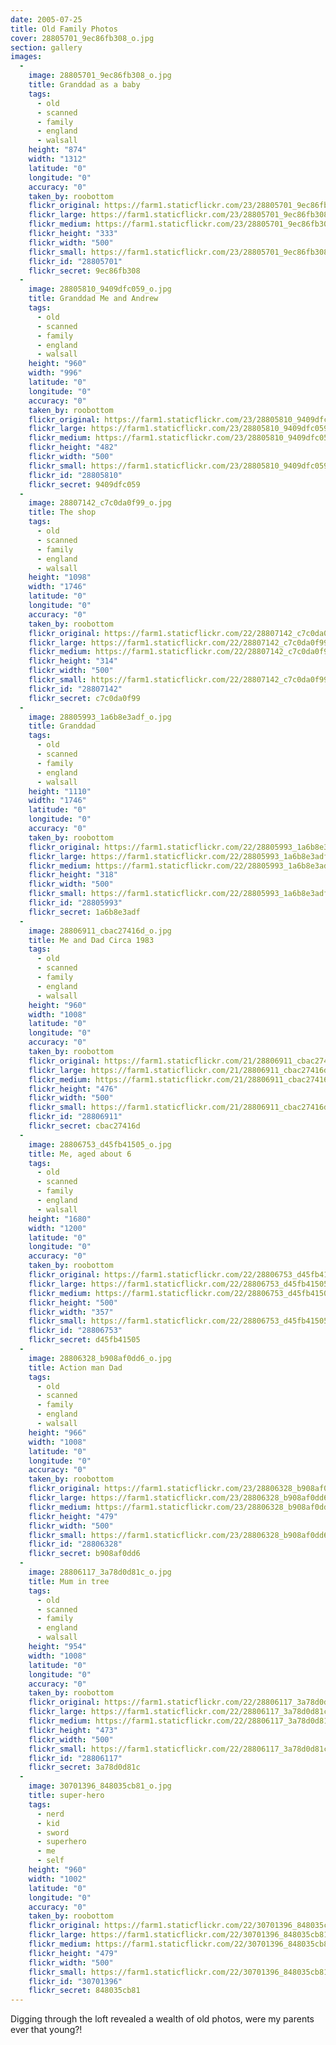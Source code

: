 ```yaml
---
date: 2005-07-25
title: Old Family Photos
cover: 28805701_9ec86fb308_o.jpg
section: gallery
images:
  - 
    image: 28805701_9ec86fb308_o.jpg
    title: Granddad as a baby
    tags:
      - old
      - scanned
      - family
      - england
      - walsall
    height: "874"
    width: "1312"
    latitude: "0"
    longitude: "0"
    accuracy: "0"
    taken_by: roobottom
    flickr_original: https://farm1.staticflickr.com/23/28805701_9ec86fb308_o.jpg
    flickr_large: https://farm1.staticflickr.com/23/28805701_9ec86fb308_b.jpg
    flickr_medium: https://farm1.staticflickr.com/23/28805701_9ec86fb308.jpg
    flickr_height: "333"
    flickr_width: "500"
    flickr_small: https://farm1.staticflickr.com/23/28805701_9ec86fb308_m.jpg
    flickr_id: "28805701"
    flickr_secret: 9ec86fb308
  - 
    image: 28805810_9409dfc059_o.jpg
    title: Granddad Me and Andrew
    tags:
      - old
      - scanned
      - family
      - england
      - walsall
    height: "960"
    width: "996"
    latitude: "0"
    longitude: "0"
    accuracy: "0"
    taken_by: roobottom
    flickr_original: https://farm1.staticflickr.com/23/28805810_9409dfc059_o.jpg
    flickr_large: https://farm1.staticflickr.com/23/28805810_9409dfc059_o.jpg
    flickr_medium: https://farm1.staticflickr.com/23/28805810_9409dfc059.jpg
    flickr_height: "482"
    flickr_width: "500"
    flickr_small: https://farm1.staticflickr.com/23/28805810_9409dfc059_m.jpg
    flickr_id: "28805810"
    flickr_secret: 9409dfc059
  - 
    image: 28807142_c7c0da0f99_o.jpg
    title: The shop
    tags:
      - old
      - scanned
      - family
      - england
      - walsall
    height: "1098"
    width: "1746"
    latitude: "0"
    longitude: "0"
    accuracy: "0"
    taken_by: roobottom
    flickr_original: https://farm1.staticflickr.com/22/28807142_c7c0da0f99_o.jpg
    flickr_large: https://farm1.staticflickr.com/22/28807142_c7c0da0f99_b.jpg
    flickr_medium: https://farm1.staticflickr.com/22/28807142_c7c0da0f99.jpg
    flickr_height: "314"
    flickr_width: "500"
    flickr_small: https://farm1.staticflickr.com/22/28807142_c7c0da0f99_m.jpg
    flickr_id: "28807142"
    flickr_secret: c7c0da0f99
  - 
    image: 28805993_1a6b8e3adf_o.jpg
    title: Granddad
    tags:
      - old
      - scanned
      - family
      - england
      - walsall
    height: "1110"
    width: "1746"
    latitude: "0"
    longitude: "0"
    accuracy: "0"
    taken_by: roobottom
    flickr_original: https://farm1.staticflickr.com/22/28805993_1a6b8e3adf_o.jpg
    flickr_large: https://farm1.staticflickr.com/22/28805993_1a6b8e3adf_b.jpg
    flickr_medium: https://farm1.staticflickr.com/22/28805993_1a6b8e3adf.jpg
    flickr_height: "318"
    flickr_width: "500"
    flickr_small: https://farm1.staticflickr.com/22/28805993_1a6b8e3adf_m.jpg
    flickr_id: "28805993"
    flickr_secret: 1a6b8e3adf
  - 
    image: 28806911_cbac27416d_o.jpg
    title: Me and Dad Circa 1983
    tags:
      - old
      - scanned
      - family
      - england
      - walsall
    height: "960"
    width: "1008"
    latitude: "0"
    longitude: "0"
    accuracy: "0"
    taken_by: roobottom
    flickr_original: https://farm1.staticflickr.com/21/28806911_cbac27416d_o.jpg
    flickr_large: https://farm1.staticflickr.com/21/28806911_cbac27416d_o.jpg
    flickr_medium: https://farm1.staticflickr.com/21/28806911_cbac27416d.jpg
    flickr_height: "476"
    flickr_width: "500"
    flickr_small: https://farm1.staticflickr.com/21/28806911_cbac27416d_m.jpg
    flickr_id: "28806911"
    flickr_secret: cbac27416d
  - 
    image: 28806753_d45fb41505_o.jpg
    title: Me, aged about 6
    tags:
      - old
      - scanned
      - family
      - england
      - walsall
    height: "1680"
    width: "1200"
    latitude: "0"
    longitude: "0"
    accuracy: "0"
    taken_by: roobottom
    flickr_original: https://farm1.staticflickr.com/22/28806753_d45fb41505_o.jpg
    flickr_large: https://farm1.staticflickr.com/22/28806753_d45fb41505_b.jpg
    flickr_medium: https://farm1.staticflickr.com/22/28806753_d45fb41505.jpg
    flickr_height: "500"
    flickr_width: "357"
    flickr_small: https://farm1.staticflickr.com/22/28806753_d45fb41505_m.jpg
    flickr_id: "28806753"
    flickr_secret: d45fb41505
  - 
    image: 28806328_b908af0dd6_o.jpg
    title: Action man Dad
    tags:
      - old
      - scanned
      - family
      - england
      - walsall
    height: "966"
    width: "1008"
    latitude: "0"
    longitude: "0"
    accuracy: "0"
    taken_by: roobottom
    flickr_original: https://farm1.staticflickr.com/23/28806328_b908af0dd6_o.jpg
    flickr_large: https://farm1.staticflickr.com/23/28806328_b908af0dd6_o.jpg
    flickr_medium: https://farm1.staticflickr.com/23/28806328_b908af0dd6.jpg
    flickr_height: "479"
    flickr_width: "500"
    flickr_small: https://farm1.staticflickr.com/23/28806328_b908af0dd6_m.jpg
    flickr_id: "28806328"
    flickr_secret: b908af0dd6
  - 
    image: 28806117_3a78d0d81c_o.jpg
    title: Mum in tree
    tags:
      - old
      - scanned
      - family
      - england
      - walsall
    height: "954"
    width: "1008"
    latitude: "0"
    longitude: "0"
    accuracy: "0"
    taken_by: roobottom
    flickr_original: https://farm1.staticflickr.com/22/28806117_3a78d0d81c_o.jpg
    flickr_large: https://farm1.staticflickr.com/22/28806117_3a78d0d81c_o.jpg
    flickr_medium: https://farm1.staticflickr.com/22/28806117_3a78d0d81c.jpg
    flickr_height: "473"
    flickr_width: "500"
    flickr_small: https://farm1.staticflickr.com/22/28806117_3a78d0d81c_m.jpg
    flickr_id: "28806117"
    flickr_secret: 3a78d0d81c
  - 
    image: 30701396_848035cb81_o.jpg
    title: super-hero
    tags:
      - nerd
      - kid
      - sword
      - superhero
      - me
      - self
    height: "960"
    width: "1002"
    latitude: "0"
    longitude: "0"
    accuracy: "0"
    taken_by: roobottom
    flickr_original: https://farm1.staticflickr.com/22/30701396_848035cb81_o.jpg
    flickr_large: https://farm1.staticflickr.com/22/30701396_848035cb81_o.jpg
    flickr_medium: https://farm1.staticflickr.com/22/30701396_848035cb81.jpg
    flickr_height: "479"
    flickr_width: "500"
    flickr_small: https://farm1.staticflickr.com/22/30701396_848035cb81_m.jpg
    flickr_id: "30701396"
    flickr_secret: 848035cb81
---
```

Digging through the loft revealed a wealth of old photos, were my parents ever that young?!